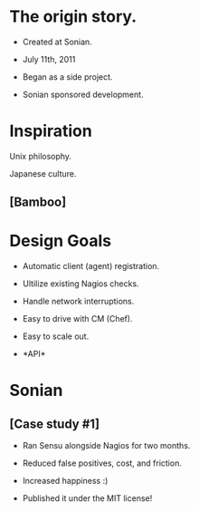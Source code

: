 <!SLIDE transition=scrollUp>
# The origin story.

<!SLIDE bullets transition=scrollUp>
* Created at <span class='green'>Sonian</span>.

* July 11th, 2011

* Began as a <span class='green'>side project</span>.

* Sonian sponsored development.

<!SLIDE transition=scrollLeft>
# Inspiration

Unix philosophy.

Japanese culture.

## [Bamboo]

<!SLIDE center bullets incremental>
# Design Goals

* Automatic client (agent) registration.

* Ultilize existing Nagios checks.

* Handle network interruptions.

* Easy to drive with CM (Chef).

* Easy to scale out.

* <span class='green'>\*API*</span>

<!SLIDE center bullets incremental transition=scrollLeft>
# Sonian

## [Case study #1]

* Ran Sensu alongside Nagios for two months.

* Reduced false positives, cost, and friction.

* Increased happiness :)

* Published it under the MIT license!

